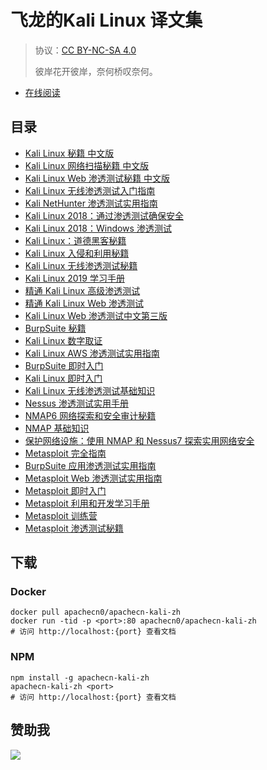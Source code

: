 # 飞龙的Kali Linux 译文集

> 协议：[CC BY-NC-SA 4.0](http://creativecommons.org/licenses/by-nc-sa/4.0/)
> 
> 彼岸花开彼岸，奈何桥叹奈何。

* [在线阅读](https://kali.apachecn.org)
## 目录

+   [Kali Linux 秘籍 中文版](docs/kali-linux-cookbook-zh/SUMMARY.md)
+   [Kali Linux 网络扫描秘籍 中文版](docs/kali-linux-network-scanning-cookbook-zh/SUMMARY.md)
+   [Kali Linux Web 渗透测试秘籍 中文版](docs/kali-linux-web-pentest-cookbook-zh/SUMMARY.md)
+   [Kali Linux 无线渗透测试入门指南](docs/kali-linux-wireless-pentest-zh/SUMMARY.md)
+   [Kali NetHunter 渗透测试实用指南](docs/handson-pentest-kali-nethunter/SUMMARY.md)
+   [Kali Linux 2018：通过渗透测试确保安全](docs/kali-linux-2018-assure-sec-pentest/SUMMARY.md)
+   [Kali Linux 2018：Windows 渗透测试](docs/kali-linux-2018-win-pentest/SUMMARY.md)
+   [Kali Linux：道德黑客秘籍](docs/kali-linux-ethical-hacker-cb/SUMMARY.md)
+   [Kali Linux 入侵和利用秘籍](docs/kali-linux-intru-exp-cb/SUMMARY.md)
+   [Kali Linux 无线渗透测试秘籍](docs/kali-linux-wless-pentest-cb/SUMMARY.md)
+   [Kali Linux 2019 学习手册](docs/learn-kali-linux-2019/SUMMARY.md)
+   [精通 Kali Linux 高级渗透测试](docs/master-kali-linux-adv-pentest/SUMMARY.md)
+   [精通 Kali Linux Web 渗透测试](docs/master-kali-linux-web-pentest/SUMMARY.md)
+   [Kali Linux Web 渗透测试中文第三版](docs/web-pentest-kali-linux-3e/SUMMARY.md)
+   [BurpSuite 秘籍](docs/burpsuite-cb/SUMMARY.md)
+   [Kali Linux 数字取证](docs/digifore-kali/SUMMARY.md)
+   [Kali Linux AWS 渗透测试实用指南](docs/handson-aws-pentest-kali/SUMMARY.md)
+   [BurpSuite 即时入门](docs/ins-burpsuite-start/SUMMARY.md)
+   [Kali Linux 即时入门](docs/ins-kali/SUMMARY.md)
+   [Kali Linux 无线渗透测试基础知识](docs/kali-wless-pentest-essense/SUMMARY.md)
+   [Nessus 渗透测试实用手册](docs/learn-nessus-pentest/SUMMARY.md)
+   [NMAP6 网络探索和安全审计秘籍](docs/nmap-essense/SUMMARY.md)
+   [NMAP 基础知识](docs/nmap6-net-exp-sec-audit-cb/SUMMARY.md)
+   [保护网络设施：使用 NMAP 和 Nessus7 探索实用网络安全](docs/sec-net-infra/SUMMARY.md)
+   [Metasploit 完全指南](docs/comp-metasploit-guide/SUMMARY.md)
+   [BurpSuite 应用渗透测试实用指南](docs/handson-app-pentest-burpsuite/SUMMARY.md)
+   [Metasploit Web 渗透测试实用指南](docs/handson-web-pentest-metasploit/SUMMARY.md)
+   [Metasploit 即时入门](docs/ins-metasploit-start/SUMMARY.md)
+   [Metasploit 利用和开发学习手册](docs/learn-metasploit-exp-dev/SUMMARY.md)
+   [Metasploit 训练营](docs/metasploit-bc/SUMMARY.md)
+   [Metasploit 渗透测试秘籍](docs/metasploit-pentest-cb/SUMMARY.md)

## 下载

### Docker

```
docker pull apachecn0/apachecn-kali-zh
docker run -tid -p <port>:80 apachecn0/apachecn-kali-zh
# 访问 http://localhost:{port} 查看文档
```

### NPM

```
npm install -g apachecn-kali-zh
apachecn-kali-zh <port>
# 访问 http://localhost:{port} 查看文档
```

## 赞助我

![](https://img-blog.csdnimg.cn/20200112005920729.png)
